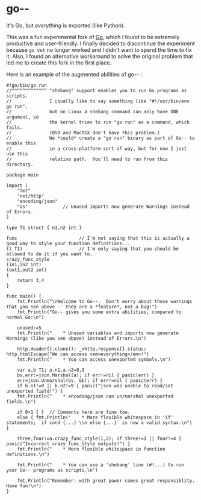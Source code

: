 # go--
It's Go, but *everything* is exported (like Python).

This was a fun experimental fork of [Go](https://golang.org/), which I found to be extremely productive and user-friendly.  I finally decided to discontinue the experiment because `go vet` no longer worked and I didn't want to spend the time to fix it.  Also, I found an alternative workaround to solve the original problem that led me to create this fork in the first place.

Here is an example of the augmented abilities of go-- :

```
#!go/bin/go run
//^^^^^^^^^^^^^ "shebang" support enables you to run Go programs as scripts.
//              I usually like to say something like "#!/usr/bin/env go run",
//              but on Linux a shebang command can only have ONE argument, so
//              the kernel tries to run "go run" as a command, which fails.
//              (BSD and MacOSX don't have this problem.)
//              We *could* create a "go run" binary as part of Go-- to enable this
//              in a cross-platform sort of way, but for now I just use this
//              relative path.  You'll need to run from this directory.

package main

import (
    "fmt"
    "net/http"
    "encoding/json"
    "os"             // Unused imports now generate Warnings instead of Errors.
)

type T1 struct { n1,n2 int }

func                       // I'm not saying that this is actually a good way to style your function definitions...
(t T1)                     // I'm only saying that you should be allowed to do it if you want to.
crazy_func_style
(in1,in2 int)
(out1,out2 int)
{
    return 3,4
}

func main() {
    fmt.Println("\nWelcome to Go--.  Don't worry about those warnings that you see above -- they are a *feature*, not a bug!")
    fmt.Println("Go-- gives you some extra abilities, compared to normal Go:\n")

    unused:=5
    fmt.Println("    * Unused variables and imports now generate Warnings (like you see above) instead of Errors.\n")

    http.Header{}.clone(); _=http.response{}.status; http.htmlEscape("We can access <em>everything</em>!")
    fmt.Println("    * You can access unexported symbols.\n")

    var a,b T1; a.n1,a.n2=8,9
    bs,err:=json.Marshal(a); if err!=nil { panic(err) }
    err=json.Unmarshal(bs, &b); if err!=nil { panic(err) }
    if b.n1!=8 || b.n2!=9 { panic("json was unable to read/set unexported field!") }
    fmt.Println("    * encoding/json can un/marshal unexported fields.\n")

    if 0>1 { }  // Comments here are fine too.
    else { fmt.Println("    * More flexible whitespace in 'if' statements; `if cond {...} \\n else {...}` is now a valid syntax.\n") }

    three,four:=a.crazy_func_style(1,2); if three!=3 || four!=4 { panic("Incorrect crazy_func_style outputs!") }
    fmt.Println("    * More flexible whitespace in function definitions.\n")

    fmt.Println("    * You can use a 'shebang' line (#!...) to run your Go-- programs as scripts.\n")

    fmt.Println("Remember: with great power comes great responsiblity.  Have fun!\n")
}

```

